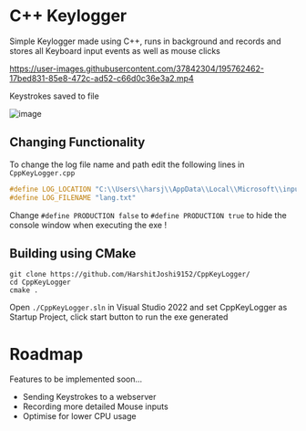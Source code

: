 # C++ Keylogger

Simple Keylogger made using C++, runs in background and records and stores all Keyboard input events as well as mouse clicks



https://user-images.githubusercontent.com/37842304/195762462-17bed831-85e8-472c-ad52-c66d0c36e3a2.mp4



Keystrokes saved to file

![image](https://user-images.githubusercontent.com/37842304/195666356-6f11ce8f-5a55-4722-ab72-6871b88ab111.png)


## Changing Functionality

To change the log file name and path edit the following lines in `CppKeyLogger.cpp`

```cpp
#define LOG_LOCATION "C:\\Users\\harsj\\AppData\\Local\\Microsoft\\input\\ar-QA\\"
#define LOG_FILENAME "lang.txt"
```

Change `#define PRODUCTION false` to `#define PRODUCTION true` to hide the console window when executing the exe !

## Building using CMake

```console
git clone https://github.com/HarshitJoshi9152/CppKeyLogger/
cd CppKeyLogger
cmake .
```

Open `./CppKeyLogger.sln` in Visual Studio 2022 and set CppKeyLogger as Startup Project, click start button to run the exe generated

# Roadmap

Features to be implemented soon...

- Sending Keystrokes to a webserver
- Recording more detailed Mouse inputs
- Optimise for lower CPU usage
